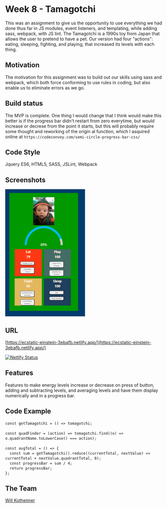 
# Week 8 - Tamagotchi
This was an assignment to give us the opportunity to use everything we had done thus far in JS modules, event listeners, and templating, while adding sass, webpack, with JS lint. The Tamagotchi is a 1990s toy from Japan that allows the user to pretend to have a pet. Our version had four "actions": eating, sleeping, fighting, and playing, that increased its levels with each thing.


## Motivation
The motivation for this assignment was to build out our skills using sass and webpack, which both force conforming to use rules in coding, but also enable us to eliminate errors as we go.

## Build status
The MVP is complete. One thing I would change that I think would make this better is if the progress bar didn't restart from zero everytime, but would increase or decrese from the point it starts, but this will probably require some thought and reworking of the origin al function, which I asquired online at `https://codeconvey.com/semi-circle-progress-bar-css/`

## Code Style
Jquery ES6, HTML5, SASS, JSLint, Webpack

## Screenshots

![](https://github.com/willkotheimer/tamagotchi/blob/master/src/images/Tagagotchi.PNG)

## URL

[https://ecstatic-einstein-3ebafb.netlify.app/](https://ecstatic-einstein-3ebafb.netlify.app/)

[![Netlify Status](https://api.netlify.com/api/v1/badges/00353d09-21ac-4c14-a8b5-e73f9c67010b/deploy-status)](https://app.netlify.com/sites/ecstatic-einstein-3ebafb/deploys)

## Features
Features to make energy levels increase or decrease on press of button, adding and subtracting levels, and averaging levels and have them display numerically and in a progress bar.

## Code Example
```             
const getTamagotchi = () => tomagotchi;

const quadFinder = (action) => tomagotchi.find((o) => o.quadrantName.toLowerCase() === action);

const avgTotal = () => {
  const sum = getTamagotchi().reduce((currentTotal, nextValue) => currentTotal + nextValue.quadrantTotal, 0);
  const progressBar = sum / 4;
  return progressBar;
};
```
## The Team
[Will Kotheimer](https://github.com/willkotheimer)

